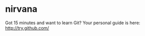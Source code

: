 nirvana
=======
Got 15 minutes and want to learn Git? 
Your personal guide is here: http://try.github.com/
